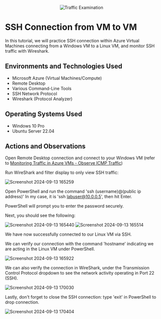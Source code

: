 <p align="center">
<img src="https://i.imgur.com/Ua7udoS.png" alt="Traffic Examination"/>
</p>

<h1>SSH Connection from VM to VM</h1>
In this tutorial, we will practice SSH connection within Azure Virtual Machines connecting from a Windows VM to a Linux VM, and monitor SSH traffic with Wireshark. <br />

<h2>Environments and Technologies Used</h2>

- Microsoft Azure (Virtual Machines/Compute)
- Remote Desktop
- Various Command-Line Tools
- SSH Network Protocol
- Wireshark (Protocol Analyzer)

<h2>Operating Systems Used </h2>

- Windows 10 Pro
- Ubuntu Server 22.04

<h2>Actions and Observations</h2>

Open Remote Desktop connection and connect to your Windows VM (refer to [Monitoring Traffic in Azure VMs - Observe ICMP Traffic](https://github.com/JackieG8803/Monitoring-Traffic-in-Azure-VMs---Observe-ICMP-Traffic)) 

Run WireShark and filter display to only view SSH traffic:

![Screenshot 2024-09-13 165259](https://github.com/user-attachments/assets/47c231eb-ddf5-4740-9843-85ea682465f3)

Open PowerShell and run the command 'ssh (username)@(public ip address)'
In my case, it is 'ssh labuser@10.0.0.5', then hit Enter. 

PowerShell will prompt you to enter the password securely.

Next, you should see the following:

![Screenshot 2024-09-13 165440](https://github.com/user-attachments/assets/2a1c2770-aa62-4c83-b210-8a30e3eee580)
![Screenshot 2024-09-13 165514](https://github.com/user-attachments/assets/a2d68d2a-e7f7-44e8-a47a-49d0433b63ad)

We have now successfully connected to our Linux VM via SSH. 

We can verify our connection with the command 'hostname' indicating we are acting in the Linux VM under PowerShell.

![Screenshot 2024-09-13 165922](https://github.com/user-attachments/assets/f01a3868-b1a7-4ca9-83ed-0598158ff324)

We can also verify the connection in WireShark, under the Transmission Control Protocol dropdown to see the network activity operating in Port 22 (SSH).

![Screenshot 2024-09-13 170030](https://github.com/user-attachments/assets/57134e2a-0590-48e6-b92e-991fc8df97f6)

Lastly, don't forget to close the SSH connection: type 'exit' in PowerShell to drop connection.

![Screenshot 2024-09-13 170404](https://github.com/user-attachments/assets/58439545-a1d9-4d54-aeae-a2615f7df371)

